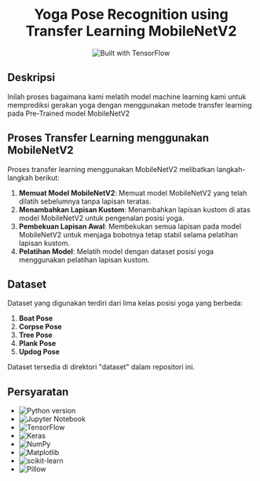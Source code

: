 # <center> Yoga Pose Recognition using Transfer Learning MobileNetV2 </center>

<p align="center">
  <img src="https://img.shields.io/badge/Built%20with-TensorFlow-orange.svg" alt="Built with TensorFlow">
</p>

## Deskripsi 
Inilah proses bagaimana kami melatih model machine learning kami untuk memprediksi gerakan yoga dengan menggunakan metode transfer learning pada Pre-Trained model MobileNetV2

## Proses Transfer Learning menggunakan MobileNetV2
Proses transfer learning menggunakan MobileNetV2 melibatkan langkah-langkah berikut:
1. **Memuat Model MobileNetV2**: Memuat model MobileNetV2 yang telah dilatih sebelumnya tanpa lapisan teratas.
2. **Menambahkan Lapisan Kustom**: Menambahkan lapisan kustom di atas model MobileNetV2 untuk pengenalan posisi yoga.
3. **Pembekuan Lapisan Awal**: Membekukan semua lapisan pada model MobileNetV2 untuk menjaga bobotnya tetap stabil selama pelatihan lapisan kustom.
4. **Pelatihan Model**: Melatih model dengan dataset posisi yoga menggunakan pelatihan lapisan kustom.

## Dataset
Dataset yang digunakan terdiri dari lima kelas posisi yoga yang berbeda:
1. **Boat Pose**
2. **Corpse Pose**
3. **Tree Pose**
4. **Plank Pose**
5. **Updog Pose**

Dataset tersedia di direktori "dataset" dalam repositori ini.

## Persyaratan
- <img src="https://img.shields.io/badge/Python-3.6+-blue.svg" alt="Python version">
- <img src="https://img.shields.io/badge/Jupyter-Notebook-orange.svg" alt="Jupyter Notebook">
- <img src="https://img.shields.io/badge/Library-TensorFlow-blue.svg" alt="TensorFlow">
- <img src="https://img.shields.io/badge/Library-Keras-blue.svg" alt="Keras">
- <img src="https://img.shields.io/badge/Library-NumPy-blue.svg" alt="NumPy">
- <img src="https://img.shields.io/badge/Library-Matplotlib-blue.svg" alt="Matplotlib">
- <img src="https://img.shields.io/badge/Library-scikit--learn-blue.svg" alt="scikit-learn">
- <img src="https://img.shields.io/badge/Library-Pillow-blue.svg" alt="Pillow">

